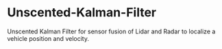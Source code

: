 # Unscented-Kalman-Filter
Unscented Kalman Filter for sensor fusion of Lidar and Radar to localize a vehicle position and velocity. 
